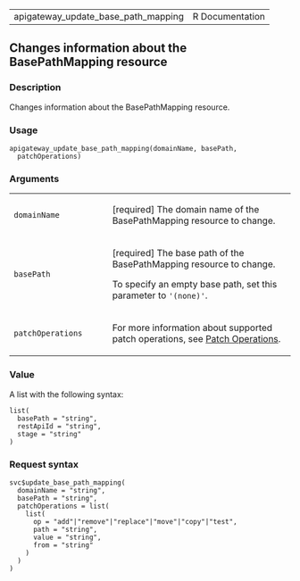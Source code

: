 <table style="width: 100%;">
<tbody>
<tr class="odd">
<td>apigateway_update_base_path_mapping</td>
<td style="text-align: right;">R Documentation</td>
</tr>
</tbody>
</table>

## Changes information about the BasePathMapping resource

### Description

Changes information about the BasePathMapping resource.

### Usage

    apigateway_update_base_path_mapping(domainName, basePath,
      patchOperations)

### Arguments

<table>
<colgroup>
<col style="width: 35%" />
<col style="width: 65%" />
</colgroup>
<tbody>
<tr class="odd">
<td><code
id="apigateway_update_base_path_mapping_:_domainName">domainName</code></td>
<td><p>[required] The domain name of the BasePathMapping resource to
change.</p></td>
</tr>
<tr class="even">
<td><code
id="apigateway_update_base_path_mapping_:_basePath">basePath</code></td>
<td><p>[required] The base path of the BasePathMapping resource to
change.</p>
<p>To specify an empty base path, set this parameter to
<code>'(none)'</code>.</p></td>
</tr>
<tr class="odd">
<td><code
id="apigateway_update_base_path_mapping_:_patchOperations">patchOperations</code></td>
<td><p>For more information about supported patch operations, see <a
href="https://docs.aws.amazon.com/apigateway/latest/api/patch-operations.html">Patch
Operations</a>.</p></td>
</tr>
</tbody>
</table>

### Value

A list with the following syntax:

    list(
      basePath = "string",
      restApiId = "string",
      stage = "string"
    )

### Request syntax

    svc$update_base_path_mapping(
      domainName = "string",
      basePath = "string",
      patchOperations = list(
        list(
          op = "add"|"remove"|"replace"|"move"|"copy"|"test",
          path = "string",
          value = "string",
          from = "string"
        )
      )
    )

